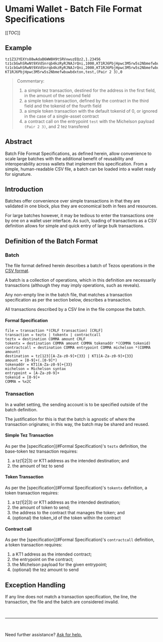 # Umami Wallet - Batch File Format Specifications

[[_TOC_]]

## Example

```
tz1Z3JYEXYs88wAdaB6WW8H9tSRVxwuzEQz2,1.23456
tz1cbGwhSRwNt9XVdSnrqb4kzRyRJNAJrQni,1000,KT1RJ6PbjHpwc3M5rw5s2Nbmefwbuwbdxton,2
tz1cbGwhSRwNt9XVdSnrqb4kzRyRJNAJrQni,2000,KT1RJ6PbjHpwc3M5rw5s2Nbmefwbuwbdxton
KT1RJ6PbjHpwc3M5rw5s2Nbmefwbuwbdxton,test,(Pair 2 3),0
```

> Commentary:
>
> 1. a simple tez transaction, destined for the address in the first field, in the amount of the second field
> 2. a simple token transaction, defined by the contract in the third field and the tokenid of the fourth field
> 3. a simple token transaction with the default tokenid of 0, or ignored in the case of a single-asset contract
> 4. a contract call on the entrypoint `test` with the Michelson payload `(Pair 2 3)`, and 2 tez transfered

## Abstract

Batch File Format Specifications, as defined herein, allow convenience to scale large batches with the additional benefit of reusability and interoperability across wallets that implement this specification. From a simple, human-readable CSV file, a batch can be loaded into a wallet ready for signature.

## Introduction

Batches offer convenience over simple transactions in that they are validated in one block, plus they are economical both in fees and resources.

For large batches however, it may be tedious to enter the transactions one by one on a wallet user interface. As such, loading of transactions as a CSV definition allows for simple and quick entry of large bulk transactions.

## Definition of the Batch Format

### Batch

The file format defined herein describes a batch of Tezos operations in the [CSV format](https://datatracker.ietf.org/doc/html/rfc4180).

A batch is a collection of operations, which in this definition are necessarily transactions (although they may imply operations, such as reveals).

Any non-empty line in the batch file, that matches a transaction specification as per the section below, describes a transaction.

All transactions described by a CSV line in the file compose the batch.

#### Formal Specification

```
file = transaction *(CRLF transaction) [CRLF]
transaction = teztx | tokentx | contractcall
teztx = destination COMMA amount CRLF
tokentx = destination COMMA amount COMMA tokenaddr *(COMMA tokenid)
contractcall = destination COMMA entrypoint COMMA michelson *(COMMA amount)
destination = tz[123][A-Za-z0-9]+{33} | KT1[A-Za-z0-9]+{33}
amount = [0-9]+(.[0-9]*)
tokenaddr = KT1[A-Za-z0-9]+{33}
michelson = Michelson syntax
entrypoint = [A-Za-z0-9]+
tokenid = [0-9]+
COMMA = %x2C
```

### Transaction

In a wallet setting, the sending account is to be specified outside of the batch definition.

The justification for this is that the batch is agnostic of where the transaction originates; in this way, the batch may be shared and reused.

#### Simple Tez Transaction

As per the [specification](#Formal Specification)'s `teztx` definition, the base-token tez transaction requires:

1. a tz(1|2|3) or KT1 address as the intended destination; and
1. the amount of tez to send

#### Token Transaction

As per the [specification](#Formal Specification)'s `tokentx` definition, a token transaction requires:

1. a tz(1|2|3) or KT1 address as the intended destination;
1. the amount of token to send;
1. the address to the contract that manages the token; and
1. (optional) the token_id of the token within the contract

#### Contract call

As per the [specification](#Formal Specification)'s `contractcall` definition, a token transaction requires:

1. a KT1 address as the intended contract;
2. the entrypoint on the contract;
3. the Michelson payload for the given entrypoint;
4. (optional) the tez amount to send

## Exception Handling

If any line does not match a transaction specification, the line, the transaction, the file and the batch are considered invalid.

<br />

---

<br />

Need further assistance? [Ask for help.](https://gitlab.com/nomadic-labs/umami-wallet/umami/-/wikis/FAQ/Ask-for-help)

<br>
